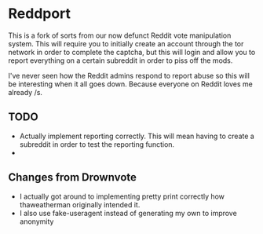 # Reddport
This is a fork of sorts from our now defunct Reddit vote manipulation system. This will require you to initially create an account through the tor network in order to complete the captcha, but this will login and allow you to report everything on a certain subreddit in order to piss off the mods. 

I've never seen how the Reddit admins respond to report abuse so this will be interesting when it all goes down. Because everyone on Reddit loves me already /s. 

## TODO

- Actually implement reporting correctly. This will mean having to create a subreddit in order to test the reporting function. 
- 


## Changes from Drownvote

- I actually got around to implementing pretty print correctly how thaweatherman originally intended it.
- I also use fake-useragent instead of generating my own to improve anonymity
